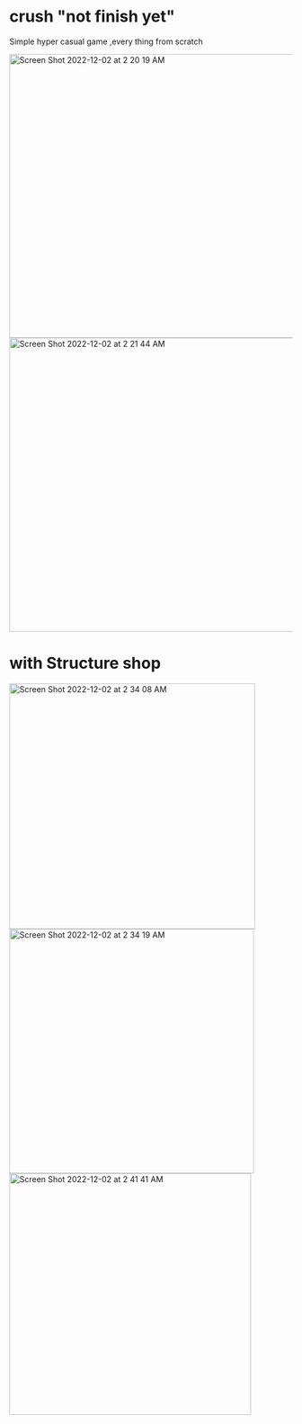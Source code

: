 # crush "not finish yet"

Simple hyper casual game ,every thing  from scratch



<img width="505" alt="Screen Shot 2022-12-02 at 2 20 19 AM" src="https://user-images.githubusercontent.com/65908703/205193649-c88cfba7-1bcc-4397-ba87-3305a215b310.png">

<img width="523" alt="Screen Shot 2022-12-02 at 2 21 44 AM" src="https://user-images.githubusercontent.com/65908703/205193663-bc5acca0-00bd-4dcc-ab21-2c54e942fd62.png">


# with Structure shop

<img width="437" alt="Screen Shot 2022-12-02 at 2 34 08 AM" src="https://user-images.githubusercontent.com/65908703/205195452-ee75205f-2c03-4532-9428-5cff23c66ad9.png">

<img width="435" alt="Screen Shot 2022-12-02 at 2 34 19 AM" src="https://user-images.githubusercontent.com/65908703/205195453-e5857e26-59ea-4f2f-84c0-74f9c21639ea.png">

<img width="430" alt="Screen Shot 2022-12-02 at 2 41 41 AM" src="https://user-images.githubusercontent.com/65908703/205195509-f6df3bad-2cc1-4581-b4ab-882253e3edea.png">
